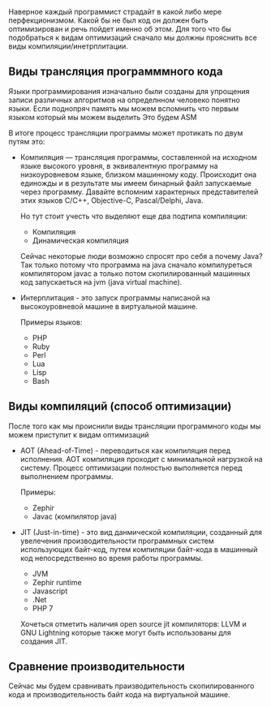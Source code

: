 Наверное каждый программист страдайт в какой либо мере перфекционизмом. Какой бы не был код он должен быть оптимизирован и речь пойдет именно об этом.
Для того что бы подобраться к видам оптимизаций сначало мы должны прояснить все виды компиляции/инетрплитации.

## Виды трансляция программмного кода

Языки программирования изначально были созданы для упрощения записи различных алгоритмов на определнном человеко понятно языки. Если поднопряч память мы можем вспомнить что первым языком который мы можем выделить
Это будем ASM


В итоге процесс трансляции программы может протикать по двум путям это:

-	Компиляция — трансляция программы, составленной на исходном языке высокого уровня, в эквивалентную программу на низкоуровневом языке, близком машинному коду. Происходит она единожды и в результате мы имеем бинарный файл запускаемые через программу.
	Давайте вспомним характерных представителей этих языков С/С++, Objective-C, Pascal/Delphi, Java.

	Но тут стоит учесть что выделяют еще два подтипа компиляции:

	- Компиляция
	- Динамическая компиляция

	Сейчас некоторые люди возможно спросят про себя а почему Java? Так только потому что программа на java сначало компилуреться компилятором javac а только потом скопилированный машинных код запускаеться на jvm (java virtual machine).

-	Интерплитация - это запуск программы написаной на высокоуровневой машине в виртуальной машине.

	Примеры языков:

	- PHP
	- Ruby
	- Perl
	- Lua
	- Lisp
	- Bash


## Виды компиляций (способ оптимизации)

После того как мы происнили виды трансляции программного коды мы можем приступит к видам оптимизаций

-	AOT (Ahead-of-Time) - переводиться как компиляция перед исполнения. АОТ компиляция проходит с минимальной нагрузкой на систему. Процесс оптимизации полностью выполняется перед выполнением программы.

	Примеры:

	-	Zephir
	-	Javac (компилятор java)

- JIT (Just-in-time) - это вид данмической компиляции, созданный для увелечения производительности программных систем использующих байт-код, путем компиляции байт-кода в машинный код непосредственно во время работы программы.

	- JVM
	- Zephir runtime
	- Javascript
	- .Net
	- PHP 7

	Хочеться отметить наличия open source jit компиляторв: LLVM и GNU Lightning которые также могут быть использованы для создания JIT.

## Сравнение производительности

Сейчас мы будем сравнивать праизводительность скопилированного кода и производительность байт кода на виртуальной машине.